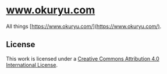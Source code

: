 www.okuryu.com
==============

All things [https://www.okuryu.com/](https://www.okuryu.com/).

License
-------

This work is licensed under a [Creative Commons Attribution 4.0 International License][License].

[License]: https://creativecommons.org/licenses/by-sa/4.0/
